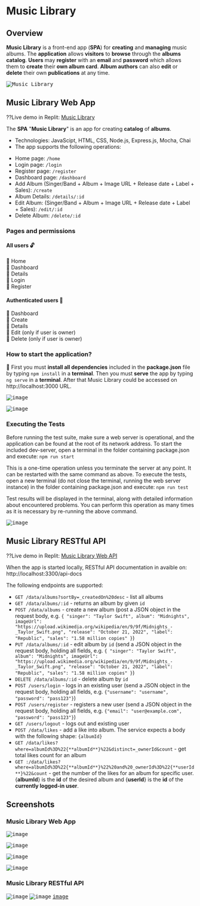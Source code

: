 # Music Library

## Overview
**Music Library** is a front-end app (**SPA**) for **creating** and **managing** music albums. The **application** allows **visitors** to **browse** through the **albums catalog**. **Users** may **register** with an **email** and **password** which allows them to **create** their **own album card**. **Album authors** can also **edit** or **delete** their own **publications** at any time.

<kbd>![Music Library](https://user-images.githubusercontent.com/88777360/224483919-5325aa12-cf47-4609-87a1-a0bb55c3939b.png)</kbd>

## Music Library Web App

??Live demo in Replit: [Music Library](https://eventures-web-app.softuniorg.repl.co)

The **SPA** "**Music Library**" is an app for creating **catalog** of **albums**.
* Technologies: JavaScipt, HTML, CSS, Node.js, Express.js, Mocha, Chai
* The app supports the following operations:
 - Home page: `/home`
 - Login page: `/login`
 - Register page: `/register`
 - Dashboard page: `/dashboard`
 - Add Album (Singer/Band + Album + Image URL + Release date + Label + Sales): `/create`
 - Album Details: `/details/:id`
 - Edit Album: (Singer/Band + Album + Image URL + Release date + Label + Sales): `/edit/:id`
 - Delete Album: `/delete/:id`


### Pages and permissions

#### All users 🔓

📌 Home \
📌 Dashboard \
📌 Details \
📌 Login \
📌 Register 

#### Authenticated users 🔐

📌 Dashboard\
📌 Create \
📌 Details \
📌 Edit (only if user is owner) \
📌 Delete (only if user is owner) 


### How to start the application?

📌 First you must **install all dependencies** included in the **package.json** file by typing `npm install` in a **terminal**.
Then you must **serve** the app by typing `ng serve` in a **terminal**.
After that Music Library could be accessed on http://localhost:3000 URL.

<kbd>![image](https://user-images.githubusercontent.com/88777360/224491675-23012c21-eaf9-481a-ac48-66c5753a3a61.png)</kbd>

<kbd>![image](https://user-images.githubusercontent.com/88777360/224491696-ca268151-1076-45ea-a14f-926f1cffd4fd.png)</kbd>

### Executing the Tests

Before running the test suite, make sure a web server is operational, and the application can be found at the root of its network address. To start the included dev-server, open a terminal in the folder containing package.json and execute: `npm run start`

This is a one-time operation unless you terminate the server at any point. It can be restarted with the same command as above.
To execute the tests, open a new terminal (do not close the terminal, running the web server instance) in the folder containing package.json and execute:
`npm run test`

Test results will be displayed in the terminal, along with detailed information about encountered problems. You can perform this operation as many times as it is necessary by re-running the above command.

<kbd>![image](https://user-images.githubusercontent.com/88777360/224506196-54b74a72-c9dc-4a18-ae69-6241ee4ff255.png)</kbd>


## Music Library RESTful API

??Live demo in Replit: [Music Library Web API](https://eventures-web-api.softuniorg.repl.co)

When the app is started locally, RESTful API documentation in avaible on: http://localhost:3300/api-docs

The following endpoints are supported:
 - `GET /data/albums?sortBy=_createdOn%20desc` - list all albums
 - `GET /data/albums/:id` - returns an album by given `id` 
 - `POST /data/albums` - create a new album (post a JSON object in the request body, e.g. `{ "singer": "Taylor Swift", album": "Midnights", imageUrl": "https://upload.wikimedia.org/wikipedia/en/9/9f/Midnights_-_Taylor_Swift.png", "release": "October 21, 2022", "label": "Republic", "sales": "1.58 million copies" }`)
 - `PUT /data/albums/:id` - edit album by `id` (send a JSON object in the request body, holding all fields, e.g. `{ "singer": "Taylor Swift", album": "Midnights", imageUrl": "https://upload.wikimedia.org/wikipedia/en/9/9f/Midnights_-_Taylor_Swift.png", "release": "October 21, 2022", "label": "Republic", "sales": "1.58 million copies" }`)
 - `DELETE /data/albums/:id` - delete album by `id`
 - `POST /users/login` - logs in an existing user (send a JSON object in the request body, holding all fields, e.g. `{"username": "username", "password": "pass123"}`)
 - `POST /users/register` - registers a new user (send a JSON object in the request body, holding all fields, e.g. `{"email": "user@example.com", "password": "pass123"}`)
 - `GET /users/logout` - logs out and existing user
 - `POST /data/likes` - add a like into album. The service expects a body with the following shape: `{albumId}`
 - `GET /data/likes?where=albumId%3D%22{**albumId**}%22&distinct=_ownerId&count` - get total likes count for an album
 - `GET :/data/likes?where=albumId%3D%22{**albumId**}%22%20and%20_ownerId%3D%22{**userId**}%22&count` - get the number of the likes for an album for specific user. {**albumId**} is the **id** of the desired album and {**userId**} is the **id** of the **currently logged-in user**.

## Screenshots

### Music Library Web App

<kbd>![image](https://user-images.githubusercontent.com/88777360/224485979-4fa7fe7f-e940-4ed3-a078-aff2ad6b347d.png)</kbd>

<kbd>![image](https://user-images.githubusercontent.com/88777360/224486045-7efa21ab-7147-4e33-a54d-dad7a790857f.png)</kbd>

<kbd>![image](https://user-images.githubusercontent.com/88777360/224486061-53efa1ab-977c-45ac-81aa-d2abe76c90e7.png)</kbd>

<kbd>![image](https://user-images.githubusercontent.com/88777360/224486116-5827ddfa-77cf-44e4-b3c1-ec390d5eba4a.png)</kbd>

### Music Library RESTful API

<kbd>![image](https://user-images.githubusercontent.com/88777360/224611871-7588fbbf-119f-4e21-91ea-73a31d0b4d93.png)</kbd>
<kbd>![image](https://user-images.githubusercontent.com/88777360/224611958-b43aaa83-ed85-4bd7-8057-952adf52ea81.png)</kbd>
<kbd>[image](https://user-images.githubusercontent.com/88777360/224611797-c4834713-f100-4d1b-914a-ec43d6914386.png)</kbd>
